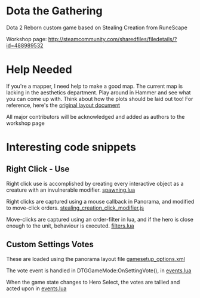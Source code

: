 # Dota the Gathering
Dota 2 Reborn custom game based on Stealing Creation from RuneScape

Workshop page: http://steamcommunity.com/sharedfiles/filedetails/?id=488989532

# Help Needed
If you're a mapper, I need help to make a good map. The current map is lacking in the aesthetics department. Play around in Hammer and see what you can come up with. Think about how the plots should be laid out too! For reference, here's the [original layout document](http://i.imgur.com/sSdTODX.png)

All major contributors will be acknowledged and added as authors to the workshop page

# Interesting code snippets
## Right Click - Use
Right click use is accomplished by creating every interactive object as a creature with an invulnerable modifier. [spawning.lua](https://github.com/Wigguno/DotaTheGathering/blob/master/game/dota_addons/dota_the_gathering/scripts/vscripts/spawning.lua)  

Right clicks are captured using a mouse callback in Panorama, and modified to move-click orders. [stealing_creation_click_modifier.js](https://github.com/Wigguno/DotaTheGathering/blob/master/content/dota_addons/dota_the_gathering/panorama/scripts/custom_game/stealing_creation_click_modifier.js)  

Move-clicks are captured using an order-filter in lua, and if the hero is close enough to the unit, behaviour is executed. [filters.lua](https://github.com/Wigguno/DotaTheGathering/blob/master/game/dota_addons/dota_the_gathering/scripts/vscripts/filters.lua)  

## Custom Settings Votes
These are loaded using the panorama layout file [gamesetup_options.xml](https://github.com/Wigguno/DotaTheGathering/blob/master/content/dota_addons/dota_the_gathering/panorama/layout/custom_game/gamesetup_options.xml)  

The vote event is handled in DTGGameMode:OnSettingVote(), in [events.lua](https://github.com/Wigguno/DotaTheGathering/blob/master/game/dota_addons/dota_the_gathering/scripts/vscripts/events.lua)  

When the game state changes to Hero Select, the votes are tallied and acted upon in [events.lua](https://github.com/Wigguno/DotaTheGathering/blob/master/game/dota_addons/dota_the_gathering/scripts/vscripts/events.lua)  
